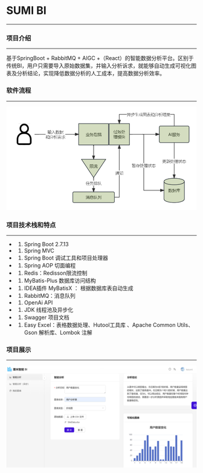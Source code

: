 # SUMI BI
___
### 项目介绍
---
基于SpringBoot + RabbitMQ + AIGC +（React）的智能数据分析平台。区别于传统BI，用户只需要导入原始数据集，并输入分析诉求，就能够自动生成可视化图表及分析结论，实现降低数据分析的人工成本，提高数据分析效率。
### 软件流程
---
![输入图片说明](src/main/resources/%E6%9C%AA%E5%91%BD%E5%90%8D%E6%96%87%E4%BB%B6.jpg)
### 项目技术栈和特点
---
- 1. Spring Boot 2.7.13
- 1. Spring MVC
- 1. Spring Boot 调试工具和项目处理器
- 1. Spring AOP 切面编程
- 1. Redis：Redisson限流控制
- 1. MyBatis-Plus 数据库访问结构
- 1. IDEA插件 MyBatisX ： 根据数据库表自动生成
- 1. RabbitMQ：消息队列
- 1. OpenAi API
- 1. JDK 线程池及异步化
- 1. Swagger 项目文档
- 1. Easy Excel：表格数据处理、Hutool工具库 、Apache Common Utils、Gson 解析库、Lombok 注解

### 项目展示
---
![输入图片说明](src/main/resources/%E6%8D%95%E8%8E%B7.PNG)
